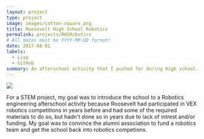 ```yaml
---
layout: project
type: project
image: images/cotton-square.png
title: Roosevelt High School Robotics
permalink: projects/RHSRobotics
# All dates must be YYYY-MM-DD format!
date: 2017-08-01
labels:
  - Lisp
  - GitHub
summary: An afterschool activity that I pushed for during High school.
---
```


<img class="ui image" src="{{ site.baseurl }}/images/cotton-header.png">

For a STEM project, my goal was to introduce the school to a Robotics engineering afterschool activity because Roosevelt had participated in VEX robotics competitions in years before and had some of the required materials to do so, but hadn't done so in years due to lack of intrest and/or funding. My goal was to convince the alumni association to fund a robotics team and get the school back into robotics competions.


